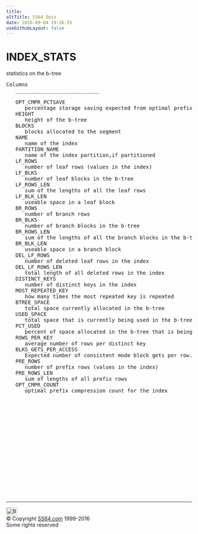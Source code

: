 ```yaml
---
title:
altTitle: SS64 Docs
date: 2016-09-04 19:26:55
useGithubLayout: false
---
```

<!-- #BeginLibraryItem "/Library/head_orad.lbi" --><!-- #EndLibraryItem --><h1>INDEX_STATS </h1><p> statistics on the b-tree </p> 
 
<pre>Columns
   ___________________________
 
   OPT_CMPR_PCTSAVE
      percentage storage saving expected from optimal prefix compression
   HEIGHT
      height of the b-tree
   BLOCKS
      blocks allocated to the segment
   NAME
      name of the index
   PARTITION_NAME
      name of the index partition,if partitioned
   LF_ROWS
      number of leaf rows (values in the index)
   LF_BLKS
      number of leaf blocks in the b-tree
   LF_ROWS_LEN
      sum of the lengths of all the leaf rows
   LF_BLK_LEN
      useable space in a leaf block
   BR_ROWS
      number of branch rows
   BR_BLKS
      number of branch blocks in the b-tree
   BR_ROWS_LEN
      sum of the lengths of all the branch blocks in the b-tree
   BR_BLK_LEN
      useable space in a branch block
   DEL_LF_ROWS
      number of deleted leaf rows in the index
   DEL_LF_ROWS_LEN
      total length of all deleted rows in the index
   DISTINCT_KEYS
      number of distinct keys in the index
   MOST_REPEATED_KEY
      how many times the most repeated key is repeated
   BTREE_SPACE
      total space currently allocated in the b-tree
   USED_SPACE
      total space that is currently being used in the b-tree
   PCT_USED
      percent of space allocated in the b-tree that is being used
   ROWS_PER_KEY
      average number of rows per distinct key
   BLKS_GETS_PER_ACCESS
      Expected number of consistent mode block gets per row. This assumes that a row chosen at random from the table is being searched for using the index
   PRE_ROWS
      number of prefix rows (values in the index)
   PRE_ROWS_LEN
      sum of lengths of all prefix rows
   OPT_CMPR_COUNT
      optimal prefix compression count for the index

</pre><!-- #BeginLibraryItem "/Library/foot_orad.lbi" --><p>
<!-- oracle-footer -->
<ins class="adsbygoogle" style="display:inline-block;width:300px;height:250px" data-ad-client="ca-pub-6140977852749469" data-ad-slot="4275490898"></ins>
<script>
(adsbygoogle = window.adsbygoogle || []).push({});
</script></p>
<hr>
<div id="bl" class="footer"><a href="INDEX_STATS.html#"><img src="../images/top.png" width="30" height="22" alt="Back to the Top"></a></div>
<div id="br" class="footer, tagline">© Copyright <a href="../index.html">SS64.com</a> 1999-2016<br>
Some rights reserved</div>
<!-- #EndLibraryItem -->

